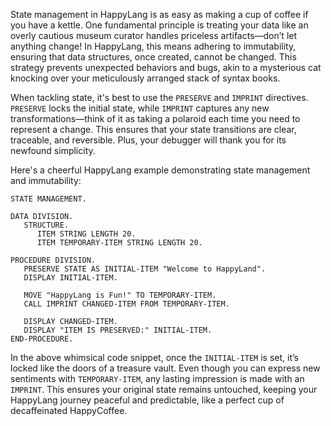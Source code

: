 State management in HappyLang is as easy as making a cup of coffee if you have a kettle. One fundamental principle is treating your data like an overly cautious museum curator handles priceless artifacts—don’t let anything change! In HappyLang, this means adhering to immutability, ensuring that data structures, once created, cannot be changed. This strategy prevents unexpected behaviors and bugs, akin to a mysterious cat knocking over your meticulously arranged stack of syntax books.

When tackling state, it's best to use the `PRESERVE` and `IMPRINT` directives. `PRESERVE` locks the initial state, while `IMPRINT` captures any new transformations—think of it as taking a polaroid each time you need to represent a change. This ensures that your state transitions are clear, traceable, and reversible. Plus, your debugger will thank you for its newfound simplicity.

Here's a cheerful HappyLang example demonstrating state management and immutability:

```happy
STATE MANAGEMENT.

DATA DIVISION.
   STRUCTURE.
      ITEM STRING LENGTH 20.
      ITEM TEMPORARY-ITEM STRING LENGTH 20.

PROCEDURE DIVISION.
   PRESERVE STATE AS INITIAL-ITEM "Welcome to HappyLand".
   DISPLAY INITIAL-ITEM.

   MOVE "HappyLang is Fun!" TO TEMPORARY-ITEM.
   CALL IMPRINT CHANGED-ITEM FROM TEMPORARY-ITEM.

   DISPLAY CHANGED-ITEM.
   DISPLAY "ITEM IS PRESERVED:" INITIAL-ITEM.
END-PROCEDURE.
```

In the above whimsical code snippet, once the `INITIAL-ITEM` is set, it’s locked like the doors of a treasure vault. Even though you can express new sentiments with `TEMPORARY-ITEM`, any lasting impression is made with an `IMPRINT`. This ensures your original state remains untouched, keeping your HappyLang journey peaceful and predictable, like a perfect cup of decaffeinated HappyCoffee.